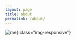 ```yaml
---
layout: page
title: about 
permalink: /about/
---
```

![me]({{site.url}}/_img/me.jpg){:class="img-responsive"}
